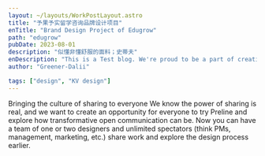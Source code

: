 ```yaml
---
layout: ~/layouts/WorkPostLayout.astro
title: "予果予实留学咨询品牌设计项目"
enTitle: "Brand Design Project of Edugrow"
path: "edugrow"
pubDate: 2023-08-01
description: "似懂非懂舒服的面料；史蒂夫"
enDescription: "This is a Test blog. We're proud to be a part of creating a more open culture and to continue building a product that supports this vision."
author: "Greener-Dalii"

tags: ["design", "KV design"]
---
```


Bringing the culture of sharing to everyone
We know the power of sharing is real, and we want to create an opportunity for everyone to try Preline and explore how transformative open communication can be. Now you can have a team of one or two designers and unlimited spectators (think PMs, management, marketing, etc.) share work and explore the design process earlier.